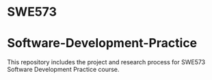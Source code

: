 # SWE573
# Software-Development-Practice
This repository includes the project and research process for SWE573 Software Development Practice course.
